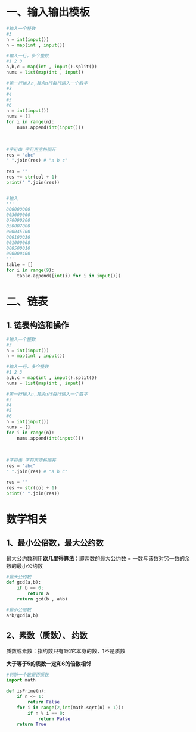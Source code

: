 # 一、输入输出模板
```python
#输入一个整数
#3
n = int(input())
n = map(int , input())

#输入一行，多个整数
#1 2 3
a,b,c = map(int , input().split())
nums = list(map(int , input))

#第一行输入n,其余n行每行输入一个数字
#3
#4
#5
#6
n = int(input())
nums = []
for i in range(n):
    nums.append(int(input()))
    
    
    
#字符串 字符用空格隔开
res = "abc"
" ".join(res) # "a b c"

res = ""
res += str(col + 1)
print(" ".join(res))


#输入
'''
800000000
003600000
070090200
050007000
000045700
000100030
001000068
008500010
090000400
'''
table = []
for i in range(9):
    table.append([int(i) for i in input()])
```

# 二、链表
## 1. 链表构造和操作
```python
#输入一个整数
#3
n = int(input())
n = map(int , input())

#输入一行，多个整数
#1 2 3
a,b,c = map(int , input().split())
nums = list(map(int , input))

#第一行输入n,其余n行每行输入一个数字
#3
#4
#5
#6
n = int(input())
nums = []
for i in range(n):
    nums.append(int(input()))
    
    
    
#字符串 字符用空格隔开
res = "abc"
" ".join(res) # "a b c"

res = ""
res += str(col + 1)
print(" ".join(res))
```

# 数学相关
## 1、最小公倍数，最大公约数

最大公约数利用**欧几里得算法**：即两数的最大公约数 = 一数与该数对另一数的余数的最小公约数

```python
#最大公约数
def gcd(a,b):
    if b == 0:
        return a
    return gcd(b , a%b)

#最小公倍数
a*b/gcd(a,b)
```





## 2、素数（质数）、 约数

质数或素数：指约数只有1和它本身的数，1不是质数

**大于等于5的质数一定和6的倍数相邻**

```python
#判断一个数是否质数
import math

def isPrime(n):
    if n <= 1:
        return False
    for i in range(2,int(math.sqrt(n) + 1)):
        if n % i == 0:
            return False
    return True
            

```

